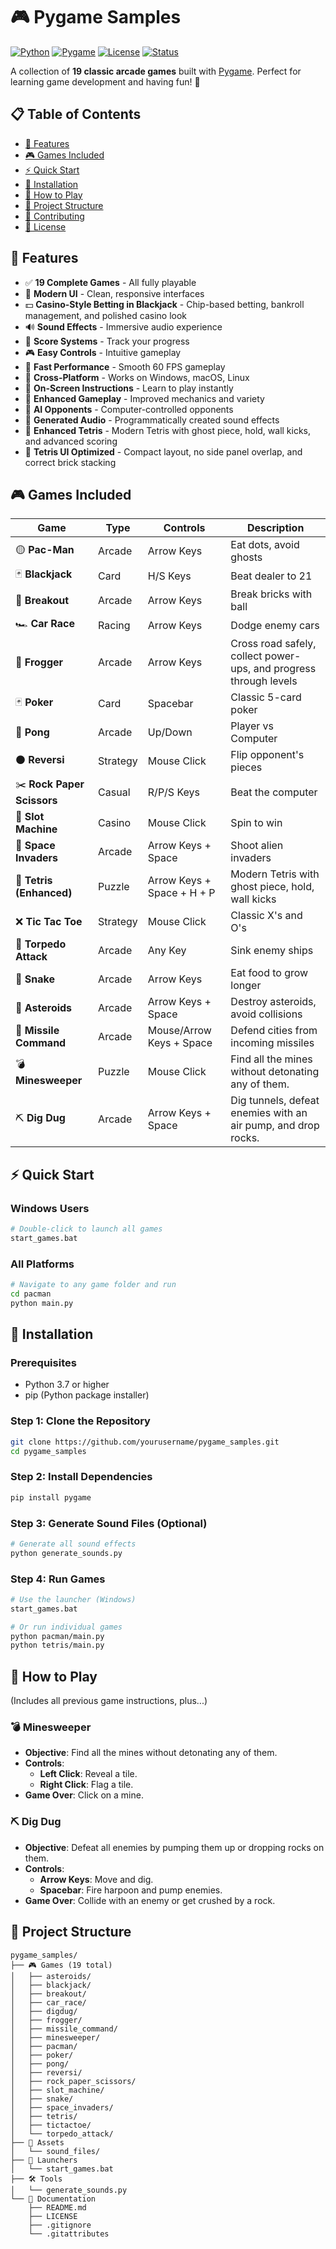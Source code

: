 # 🎮 Pygame Samples

[![Python](https://img.shields.io/badge/Python-3.7+-blue.svg)](https://www.python.org/downloads/)
[![Pygame](https://img.shields.io/badge/Pygame-2.0+-green.svg)](https://www.pygame.org/)
[![License](https://img.shields.io/badge/License-MIT-yellow.svg)](LICENSE)
[![Status](https://img.shields.io/badge/Status-Active-brightgreen.svg)](https://github.com/yourusername/pygame_samples)

A collection of **19 classic arcade games** built with [Pygame](https://www.pygame.org/). Perfect for learning game development and having fun! 🚀

## 📋 Table of Contents

- [🎯 Features](#-features)
- [🎮 Games Included](#-games-included)
- [⚡ Quick Start](#-quick-start)
- [🔧 Installation](#-installation)
- [🎯 How to Play](#-how-to-play)
- [📁 Project Structure](#-project-structure)
- [🤝 Contributing](#-contributing)
- [📄 License](#-license)

## 🎯 Features

- ✅ **19 Complete Games** - All fully playable
- 🎨 **Modern UI** - Clean, responsive interfaces
- 💵 **Casino-Style Betting in Blackjack** - Chip-based betting, bankroll management, and polished casino look
- 🔊 **Sound Effects** - Immersive audio experience
- 🎯 **Score Systems** - Track your progress
- 🎮 **Easy Controls** - Intuitive gameplay
- 🚀 **Fast Performance** - Smooth 60 FPS gameplay
- 📱 **Cross-Platform** - Works on Windows, macOS, Linux
- 📖 **On-Screen Instructions** - Learn to play instantly
- 🎯 **Enhanced Gameplay** - Improved mechanics and variety
- 🤖 **AI Opponents** - Computer-controlled opponents
- 🎵 **Generated Audio** - Programmatically created sound effects
- 🧩 **Enhanced Tetris** - Modern Tetris with ghost piece, hold, wall kicks, and advanced scoring
- 🧩 **Tetris UI Optimized** - Compact layout, no side panel overlap, and correct brick stacking

## 🎮 Games Included

| Game | Type | Controls | Description |
|------|------|----------|-------------|
| 🟡 **Pac-Man** | Arcade | Arrow Keys | Eat dots, avoid ghosts |
| 🃏 **Blackjack** | Card | H/S Keys | Beat dealer to 21 |
| 🏓 **Breakout** | Arcade | Arrow Keys | Break bricks with ball |
| 🏎️ **Car Race** | Racing | Arrow Keys | Dodge enemy cars |
| 🐸 **Frogger** | Arcade | Arrow Keys | Cross road safely, collect power-ups, and progress through levels |
| 🃏 **Poker** | Card | Spacebar | Classic 5-card poker |
| 🏓 **Pong** | Arcade | Up/Down | Player vs Computer |
| ⚫ **Reversi** | Strategy | Mouse Click | Flip opponent's pieces |
| ✂️ **Rock Paper Scissors** | Casual | R/P/S Keys | Beat the computer |
| 🎰 **Slot Machine** | Casino | Mouse Click | Spin to win |
| 👾 **Space Invaders** | Arcade | Arrow Keys + Space | Shoot alien invaders |
| 🧩 **Tetris (Enhanced)** | Puzzle | Arrow Keys + Space + H + P | Modern Tetris with ghost piece, hold, wall kicks |
| ❌ **Tic Tac Toe** | Strategy | Mouse Click | Classic X's and O's |
| 🚀 **Torpedo Attack** | Arcade | Any Key | Sink enemy ships |
| 🐍 **Snake** | Arcade | Arrow Keys | Eat food to grow longer |
| 🚀 **Asteroids** | Arcade | Arrow Keys + Space | Destroy asteroids, avoid collisions |
| 🎯 **Missile Command** | Arcade | Mouse/Arrow Keys + Space | Defend cities from incoming missiles |
| 💣 **Minesweeper** | Puzzle | Mouse Click | Find all the mines without detonating any of them. |
| ⛏️ **Dig Dug** | Arcade | Arrow Keys + Space | Dig tunnels, defeat enemies with an air pump, and drop rocks. |

## ⚡ Quick Start

### Windows Users
```bash
# Double-click to launch all games
start_games.bat
```

### All Platforms
```bash
# Navigate to any game folder and run
cd pacman
python main.py
```

## 🔧 Installation

### Prerequisites
- Python 3.7 or higher
- pip (Python package installer)

### Step 1: Clone the Repository
```bash
git clone https://github.com/yourusername/pygame_samples.git
cd pygame_samples
```

### Step 2: Install Dependencies
```bash
pip install pygame
```

### Step 3: Generate Sound Files (Optional)
```bash
# Generate all sound effects
python generate_sounds.py
```

### Step 4: Run Games
```bash
# Use the launcher (Windows)
start_games.bat

# Or run individual games
python pacman/main.py
python tetris/main.py
```

## 🎯 How to Play

(Includes all previous game instructions, plus...)

### 💣 Minesweeper
- **Objective**: Find all the mines without detonating any of them.
- **Controls**:
  - **Left Click**: Reveal a tile.
  - **Right Click**: Flag a tile.
- **Game Over**: Click on a mine.

### ⛏️ Dig Dug
- **Objective**: Defeat all enemies by pumping them up or dropping rocks on them.
- **Controls**:
  - **Arrow Keys**: Move and dig.
  - **Spacebar**: Fire harpoon and pump enemies.
- **Game Over**: Collide with an enemy or get crushed by a rock.

## 📁 Project Structure

```
pygame_samples/
├── 🎮 Games (19 total)
│   ├── asteroids/
│   ├── blackjack/
│   ├── breakout/
│   ├── car_race/
│   ├── digdug/
│   ├── frogger/
│   ├── missile_command/
│   ├── minesweeper/
│   ├── pacman/
│   ├── poker/
│   ├── pong/
│   ├── reversi/
│   ├── rock_paper_scissors/
│   ├── slot_machine/
│   ├── snake/
│   ├── space_invaders/
│   ├── tetris/
│   ├── tictactoe/
│   └── torpedo_attack/
├── 🎵 Assets
│   └── sound_files/
├── 🚀 Launchers
│   └── start_games.bat
├── 🛠️ Tools
│   └── generate_sounds.py
└── 📄 Documentation
    ├── README.md
    ├── LICENSE
    ├── .gitignore
    └── .gitattributes
```